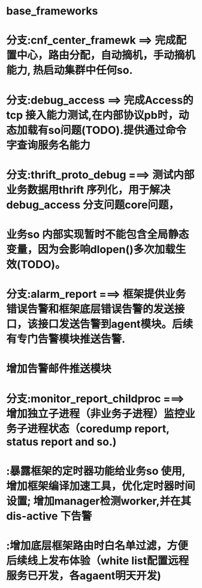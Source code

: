 # base_frameworks
# 分支:cnf_center_framewk ==> 完成配置中心，路由分配，自动摘机，手动摘机能力, 热启动集群中任何so.
# 分支:debug_access  ==>  完成Access的tcp 接入能力测试,在内部协议pb时，动态加载有so问题(TODO).提供通过命令字查询服务名能力
# 分支:thrift_proto_debug ===> 测试内部业务数据用thrift 序列化，用于解决debug_access 分支问题core问题，
#      业务so 内部实现暂时不能包含全局静态变量，因为会影响dlopen()多次加载生效(TODO)。

# 分支:alarm_report ===> 框架提供业务错误告警和框架底层错误告警的发送接口，该接口发送告警到agent模块。后续有专门告警模块推送告警.
#      增加告警邮件推送模块 
# 分支:monitor_report_childproc ===> 增加独立子进程（非业务子进程）监控业务子进程状态（coredump report, status report and so.)
#     :暴露框架的定时器功能给业务so 使用,增加框架编译加速工具，优化定时器时间设置; 增加manager检测worker,并在其dis-active 下告警
#     :增加底层框架路由时白名单过滤，方便后续线上发布体验（white list配置远程服务已开发，各agaent明天开发)
